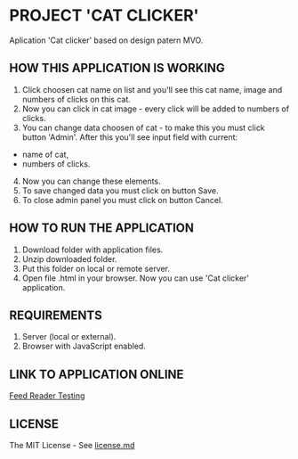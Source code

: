 # PROJECT 'CAT CLICKER'

Aplication 'Cat clicker' based on design patern MVO.


## HOW THIS APPLICATION IS WORKING

1. Click choosen cat name on list and you'll see this cat name, image and numbers of clicks on this cat.
2. Now you can click in cat image - every click will be added to numbers of clicks.
3. You can change data choosen of cat - to  make this you must click button 'Admin'. After this you'll see input field with current:
- name of cat,
- numbers of clicks.
4. Now you can change these elements. 
5. To save changed data you must click on button Save.
6. To close admin panel you must click on button Cancel.


## HOW TO RUN THE APPLICATION

1. Download folder with application files.
2. Unzip downloaded folder.
3. Put this folder on local or remote server.
4. Open file .html in your browser. Now you can use 'Cat clicker' application.

## REQUIREMENTS
1. Server (local or external).
2. Browser with JavaScript enabled.

## LINK TO APPLICATION ONLINE

[Feed Reader Testing](https://hajczek.github.io/cat-clicker-MVO/)

## LICENSE
The MIT License - See [license.md](https://github.com/hajczek/cat-clicker-MVO/blob/master/license/License.md)
